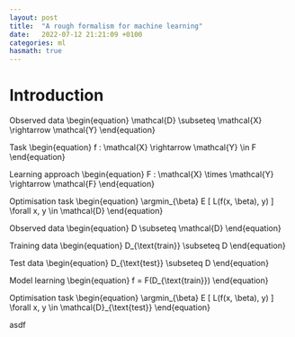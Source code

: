 ```yaml
---
layout: post
title:  "A rough formalism for machine learning"
date:   2022-07-12 21:21:09 +0100
categories: ml
hasmath: true
---
```


$$\DeclareMathOperator*{\argmin}{argmain}$$


# Introduction


Observed data
\begin{equation}
	\mathcal{D} \subseteq \mathcal{X} \rightarrow \mathcal{Y}
\end{equation}

Task
\begin{equation}
	f : \mathcal{X} \rightarrow \mathcal{Y} \in F
\end{equation}

Learning approach
\begin{equation}
	F : \mathcal{X} \times \mathcal{Y} \rightarrow \mathcal{F}
\end{equation}

Optimisation task
\begin{equation}
	\argmin_{\beta} E [ L(f(x, \beta), y) ] \forall x, y \in \mathcal{D}
\end{equation}

Observed data
\begin{equation}
	D \subseteq \mathcal{D}
\end{equation}

Training data
\begin{equation}
	D_{\text{train}} \subseteq D
\end{equation}

Test data
\begin{equation}
	D_{\text{test}} \subseteq D
\end{equation}

Model learning
\begin{equation}
	f = F(D_{\text{train}})
\end{equation}

Optimisation task
\begin{equation}
	\argmin_{\beta} E [ L(f(x, \beta), y) ] \forall x, y \in \mathcal{D}_{\text{test}}
\end{equation}

asdf
